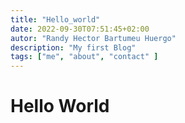 ```yaml
---
title: "Hello_world"
date: 2022-09-30T07:51:45+02:00
autor: "Randy Hector Bartumeu Huergo"
description: "My first Blog"
tags: ["me", "about", "contact" ]
---
```


# Hello World